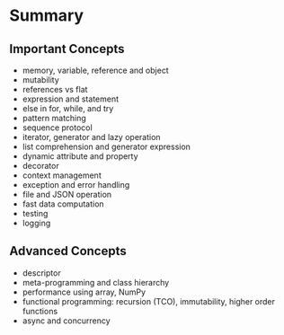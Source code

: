 # Summary

## Important Concepts

- memory, variable, reference and object
- mutability
- references vs flat
- expression and statement
- else in for, while, and try
- pattern matching
- sequence protocol
- iterator, generator and lazy operation
- list comprehension and generator expression
- dynamic attribute and property
- decorator
- context management
- exception and error handling
- file and JSON operation
- fast data computation
- testing
- logging

## Advanced Concepts

- descriptor
- meta-programming and class hierarchy
- performance using array, NumPy
- functional programming: recursion (TCO), immutability, higher order functions
- async and concurrency
